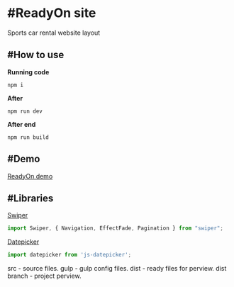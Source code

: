 # \#ReadyOn site
Sports car rental website layout

## \#How to use
__Running code__
```
npm i
```
__After__
```
npm run dev
```
__After end__
```
npm run build
```
## \#Demo
[ReadyOn demo](https://leonidhr.github.io/readyOn/)

## \#Libraries
[Swiper](https://swiperjs.com)
```js
import Swiper, { Navigation, EffectFade, Pagination } from "swiper";
```
[Datepicker](https://www.npmjs.com/package/js-datepicker)
```js
import datepicker from 'js-datepicker';
```

src - source files. gulp - gulp config files. dist - ready files for perview. dist branch - project perview.